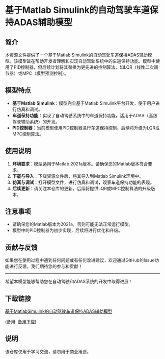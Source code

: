 # 基于Matlab Simulink的自动驾驶车道保持ADAS辅助模型

## 简介
本资源文件提供了一个基于Matlab Simulink的自动驾驶车道保持ADAS辅助模型。该模型旨在帮助开发者理解和实现自动驾驶系统中的车道保持功能。模型中使用了PID控制器，但后续计划将其替换为更先进的控制算法，如LQR（线性二次调节器）或MPC（模型预测控制）。

## 模型特点
- **基于Matlab Simulink**：模型完全基于Matlab Simulink平台开发，便于用户进行仿真和调试。
- **车道保持功能**：实现了自动驾驶系统中的车道保持功能，适用于ADAS（高级驾驶辅助系统）的开发。
- **PID控制器**：当前模型使用PID控制器进行车道保持控制，后续将升级为LQR或MPC控制算法。

## 使用说明
1. **环境要求**：模型适用于Matlab 2021a版本。请确保您的Matlab版本符合要求。
2. **下载与导入**：下载资源文件后，将其导入到Matlab Simulink环境中。
3. **仿真与调试**：打开模型文件，进行仿真和调试，观察车道保持功能的表现。
4. **后续更新**：请关注本仓库的更新，后续将提供LQR或MPC控制算法的升级版本。

## 注意事项
- 请确保您的Matlab版本为2021a，否则可能无法正常运行模型。
- 模型中的PID控制器为初步实现，后续将进行优化和升级。

## 贡献与反馈
如果您在使用过程中遇到任何问题或有任何改进建议，欢迎通过GitHub的Issue功能进行反馈。我们期待您的参与和贡献！

---

希望本模型能够帮助您在自动驾驶和ADAS系统的开发中取得进展！

## 下载链接
[基于MatlabSimulink的自动驾驶车道保持ADAS辅助模型](https://pan.quark.cn/s/9fc6bfef1161) 

(备用: [备用下载](https://pan.baidu.com/s/1YQdSVgMyQvTw1gf_y65SDw?pwd=1234))

## 说明

该仓库仅用于学习交流，请勿用于商业用途。
